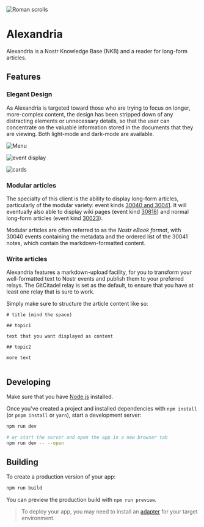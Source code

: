 ![Roman scrolls](https://i.nostr.build/M5qXa.jpg) 

# Alexandria

Alexandria is a Nostr Knowledge Base (NKB) and a reader for long-form articles. 
 
## Features 
 
### Elegant Design 
 
As Alexandria is targeted toward those who are trying to focus on longer, more-complex content, the design has been stripped down of any distracting elements or unnecessary details, so that the user can concentrate on the valuable information stored in the documents that they are viewing. Both light-mode and dark-mode are available. 
 
![Menu](https://i.nostr.build/4oAlm.png) 
 
![event display](https://i.nostr.build/KG2D2.png) 
 
![cards](https://i.nostr.build/Vwkl0.png) 
 
### Modular articles 
 
The specialty of this client is the ability to display long-form articles, particularly of the modular variety: event kinds [30040 and 30041](https://next.nostrudel.ninja/#/wiki/topic/nkbip-01). It will eventually also able to display wiki pages (event kind [30818](https://next.nostrudel.ninja/#/wiki/topic/nip-54)) and normal long-form articles (event kind [30023](https://next.nostrudel.ninja/#/wiki/topic/nip-23)). 
 
Modular articles are often referred to as the *Nostr eBook format*, with 30040 events containing the metadata and the ordered list of the 30041 notes, which contain the markdown-formatted content. 
 
### Write articles 
 
Alexandria features a markdown-upload facility, for you to transform your well-formatted text to Nostr events and publish them to your preferred relays. The GitCitadel relay is set as the default, to ensure that you have at least one relay that is sure to work. 
 
Simply make sure to structure the article content like so: 
 
``` 
# title (mind the space) 
 
## topic1 
 
text that you want displayed as content 
 
## topic2 
 
more text 
 
``` 

## Developing

Make sure that you have [Node.js](https://nodejs.org/en/download/package-manager) installed.

Once you've created a project and installed dependencies with `npm install` (or `pnpm install` or `yarn`), start a development server:

```bash
npm run dev

# or start the server and open the app in a new browser tab
npm run dev -- --open
```

## Building

To create a production version of your app:

```bash
npm run build
```

You can preview the production build with `npm run preview`.

> To deploy your app, you may need to install an [adapter](https://kit.svelte.dev/docs/adapters) for your target environment.
